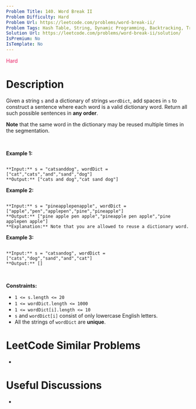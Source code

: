 ```yaml
---
Problem Title: 140. Word Break II
Problem Difficulty: Hard
Problem Url: https://leetcode.com/problems/word-break-ii/
Problem Tags: Hash Table, String, Dynamic Programming, Backtracking, Trie, Memoization
Solution Url: https://leetcode.com/problems/word-break-ii/solution/
IsPremium: No
IsTemplate: No
---
```


<span style="color: rgb(233, 30, 99);">Hard</span>

# Description

Given a string `s` and a dictionary of strings `wordDict`, add spaces in `s` to construct a sentence where each word is a valid dictionary word. Return all such possible sentences in **any order**.


**Note** that the same word in the dictionary may be reused multiple times in the segmentation.


 


**Example 1:**



```

**Input:** s = "catsanddog", wordDict = ["cat","cats","and","sand","dog"]
**Output:** ["cats and dog","cat sand dog"]

```

**Example 2:**



```

**Input:** s = "pineapplepenapple", wordDict = ["apple","pen","applepen","pine","pineapple"]
**Output:** ["pine apple pen apple","pineapple pen apple","pine applepen apple"]
**Explanation:** Note that you are allowed to reuse a dictionary word.

```

**Example 3:**



```

**Input:** s = "catsandog", wordDict = ["cats","dog","sand","and","cat"]
**Output:** []

```

 


**Constraints:**


* `1 <= s.length <= 20`
* `1 <= wordDict.length <= 1000`
* `1 <= wordDict[i].length <= 10`
* `s` and `wordDict[i]` consist of only lowercase English letters.
* All the strings of `wordDict` are **unique**.




# LeetCode Similar Problems

- []()

# Useful Discussions

- []()
